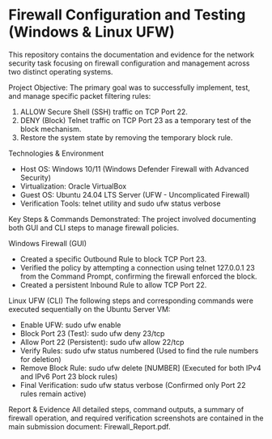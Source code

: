 # Firewall Configuration and Testing (Windows & Linux UFW)

This repository contains the documentation and evidence for the network security task focusing on firewall configuration and management across two distinct operating systems.

Project Objective:
The primary goal was to successfully implement, test, and manage specific packet filtering rules:

1. ALLOW Secure Shell (SSH) traffic on TCP Port 22.
2. DENY (Block) Telnet traffic on TCP Port 23 as a temporary test of the block mechanism.
3. Restore the system state by removing the temporary block rule.

Technologies & Environment
- Host OS: Windows 10/11 (Windows Defender Firewall with Advanced Security)
- Virtualization: Oracle VirtualBox
- Guest OS: Ubuntu 24.04 LTS Server (UFW - Uncomplicated Firewall)
- Verification Tools: telnet utility and sudo ufw status verbose

Key Steps & Commands Demonstrated:
The project involved documenting both GUI and CLI steps to manage firewall policies.

Windows Firewall (GUI)
- Created a specific Outbound Rule to block TCP Port 23.
- Verified the policy by attempting a connection using telnet 127.0.0.1 23 from the Command Prompt, confirming the firewall enforced the block.
- Created a persistent Inbound Rule to allow TCP Port 22.

Linux UFW (CLI)
The following steps and corresponding commands were executed sequentially on the Ubuntu Server VM:

- Enable UFW: sudo ufw enable
- Block Port 23 (Test): sudo ufw deny 23/tcp
- Allow Port 22 (Persistent): sudo ufw allow 22/tcp
- Verify Rules: sudo ufw status numbered (Used to find the rule numbers for deletion)
- Remove Block Rule: sudo ufw delete [NUMBER] (Executed for both IPv4 and IPv6 Port 23 block rules)
- Final Verification: sudo ufw status verbose (Confirmed only Port 22 rules remain active)

Report & Evidence
All detailed steps, command outputs, a summary of firewall operation, and required verification screenshots are contained in the main submission document: Firewall_Report.pdf.
